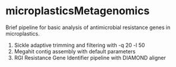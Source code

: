 # microplasticsMetagenomics

Brief pipeline for basic analysis of antimicrobial resistance genes in microplastics.

1. Sickle adaptive trimming and filtering with -q 20 -l 50
2. Megahit contig assembly with default parameters 
3. RGI Resistance Gene Identifier pipeline with DIAMOND aligner
